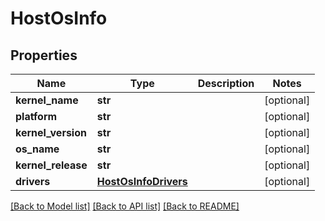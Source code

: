 # HostOsInfo

## Properties
Name | Type | Description | Notes
------------ | ------------- | ------------- | -------------
**kernel_name** | **str** |  | [optional] 
**platform** | **str** |  | [optional] 
**kernel_version** | **str** |  | [optional] 
**os_name** | **str** |  | [optional] 
**kernel_release** | **str** |  | [optional] 
**drivers** | [**HostOsInfoDrivers**](HostOsInfoDrivers.md) |  | [optional] 

[[Back to Model list]](../README.md#documentation-for-models) [[Back to API list]](../README.md#documentation-for-api-endpoints) [[Back to README]](../README.md)

